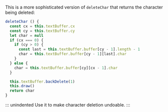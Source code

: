 This is a more sophisticated version of `deleteChar` that returns the character being deleted:

```js
deleteChar () {
  const cx = this.textBuffer.cx
  const cy = this.textBuffer.cy
  let char = null
  if (cx === 0) {
    if (cy > 0) {
      const last = this.textBuffer.buffer[cy - 1].length - 1
      char = this.textBuffer.buffer[cy - 1][last].char
    }
  } else {
    char = this.textBuffer.buffer[cy][cx - 1].char
  }

  this.textBuffer.backDelete(1)
  this.draw()
  return char
}
```

::: unindented
Use it to make character deletion undoable.
:::
